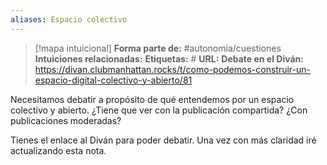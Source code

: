```yaml
---
aliases: Espacio colectivo
--- 
```

> [!mapa intuicional]
> **Forma parte de:** #autonomia/cuestiones 
> **Intuiciones relacionadas:** 
> **Etiquetas:** #
> **URL:** 
> **Debate en el Diván:** https://divan.clubmanhattan.rocks/t/como-podemos-construir-un-espacio-digital-colectivo-y-abierto/81

Necesitamos debatir a propósito de qué entendemos por un espacio colectivo y abierto. ¿Tiene que ver con la publicación compartida? ¿Con publicaciones moderadas?

Tienes el enlace al Diván para poder debatir. Una vez con más claridad iré actualizando esta nota.
